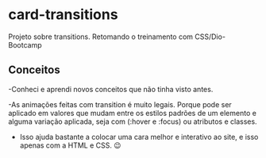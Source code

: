 # card-transitions
 Projeto sobre transitions. Retomando o treinamento com CSS/Dio-Bootcamp
## Conceitos 
-Conheci e aprendi novos conceitos que não tinha visto antes.

-As animações feitas com transition é muito legais. Porque pode ser aplicado em valores que mudam entre os estilos padrões de um elemento e alguma variação aplicada,
seja com (:hover e :focus) ou atributos e classes.

- Isso ajuda bastante a colocar uma cara melhor e interativo ao site, e isso apenas com a HTML e CSS. 😉
